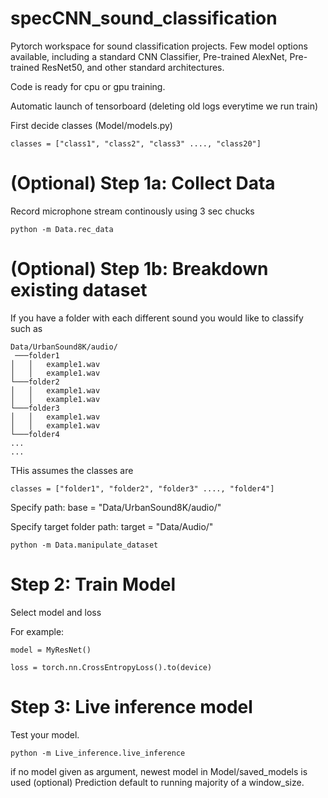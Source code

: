 # specCNN_sound_classification
Pytorch workspace for sound classification projects. Few model options available, including a standard CNN Classifier, Pre-trained AlexNet, Pre-trained ResNet50, and other standard architectures.

Code is ready for cpu or gpu training.

Automatic launch of tensorboard (deleting old logs everytime we run train)

First decide classes (Model/models.py)
```
classes = ["class1", "class2", "class3" ...., "class20"]
```

# (Optional) Step 1a: Collect Data
Record microphone stream continously using 3 sec chucks 

```
python -m Data.rec_data
```

# (Optional) Step 1b: Breakdown existing dataset
If you have a folder with each different sound you would like to classify such as
```
Data/UrbanSound8K/audio/
 ───folder1
│   │   example1.wav
│   │   example1.wav      
└───folder2
│   │   example1.wav
│   │   example1.wav      
└───folder3
│   │   example1.wav
│   │   example1.wav      
└───folder4 
...
...

```
THis assumes the classes are 

```
classes = ["folder1", "folder2", "folder3" ...., "folder4"]
```

Specify path: 
base = "Data/UrbanSound8K/audio/"

Specify target folder path: 
target = "Data/Audio/"

```
python -m Data.manipulate_dataset
```

# Step 2: Train Model

Select model and loss

For example:
```
model = MyResNet()
```
```
loss = torch.nn.CrossEntropyLoss().to(device)
```
# Step 3: Live inference model

Test your model. 

```
python -m Live_inference.live_inference 
```

if no model given as argument, newest model in Model/saved_models is used
(optional) Prediction default to running majority of a window_size.
